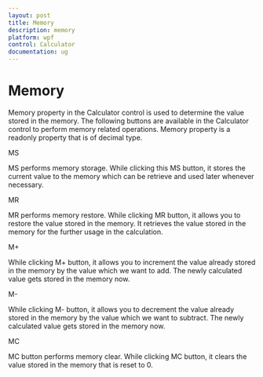 ```yaml
---
layout: post
title: Memory
description: memory
platform: wpf
control: Calculator
documentation: ug
---
```


# Memory

Memory property in the Calculator control is used to determine the value stored in the memory. The following buttons are available in the Calculator control to perform memory related operations. Memory property is a readonly property that is of decimal type.

MS

MS performs memory storage. While clicking this MS button, it stores the current value to the memory which can be retrieve and used later whenever necessary.

MR

MR performs memory restore. While clicking MR button, it allows you to restore the value stored in the memory. It retrieves the value stored in the memory for the further usage in the calculation.

M+

While clicking M+ button, it allows you to increment the value already stored in the memory by the value which we want to add. The newly calculated value gets stored in the memory now. 

M-

While clicking M- button, it allows you to decrement the value already stored in the memory by the value which we want to subtract. The newly calculated value gets stored in the memory now. 

MC

MC button performs memory clear. While clicking MC button, it clears the value stored in the memory that is reset to 0.





